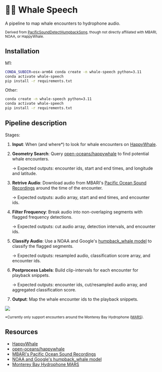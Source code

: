 # 📣🐋 Whale Speech 
A pipeline to map whale encounters to hydrophone audio.

<sub>
Derived from <a href="https://docs.mbari.org/pacific-sound/notebooks/humpbackwhales/detect/PacificSoundDetectHumpbackSong/"> PacificSoundDetectHumpbackSong</a>, though not directly affiliated with MBARI, NOAA, or HappyWhale.
</sub>


## Installation
M1:
```bash
CONDA_SUBDIR=osx-arm64 conda create -n whale-speech python=3.11
conda activate whale-speech
pip install -r requirements.txt
```


Other:
```bash
conda create -n whale-speech python=3.11
conda activate whale-speech
pip install -r requirements.txt
```

## Pipeline description

Stages:
1. **Input**: When (and where*) to look for whale encounters on [HappyWhale](https://happywhale.com/).
2. **Geometry Search**: Query [open-oceans/happywhale](https://github.com/open-oceans/happywhale) to find potential whale encounters. 

   &rarr; Expected outputs: encounter ids, start and end times, and longitude and latitude.

3. **Retrive Audio**: Download audio from MBARI's [Pacific Ocean Sound Recordings](https://registry.opendata.aws/pacific-sound/) around the time of the encounter. 
    
    &rarr; Expected outputs: audio array, start and end times, and encounter ids.
    
4. **Filter Frequency**: Break audio into non-overlaping segments with flagged frequency detections. 
        
    &rarr; Expected outputs: cut audio array, detection intervals, and encounter ids.

5. **Classify Audio**: Use a NOAA and Google's [humpback_whale model](https://tfhub.dev/google/humpback_whale/1) to classify the flagged segments.

    &rarr; Expected outputs: resampled audio, classification score array, and encounter ids.

6. **Postprocess Labels**: Build clip-intervals for each encounter for playback snippets.

    &rarr; Expected outputs: encounter ids, cut/resampled audio array, and aggregated classification score.

7. **Output**: Map the whale encounter ids to the playback snippets.

<!-- Light mode -->
[![](https://mermaid.ink/img/pako:eNpVkl1PwjAUhv_KybnSZBAYIrAYE0VBE41GvNJxUbqzrUm3Yj_USfjvlq0aPTfte_qcz3SHXGWECeZSffCSaQvPV2kN3i5ec5bkrMeZpDpjGm7rrbNmDb3eOVwedY-FVBuCJamKrG5gRUzz8jgkaMl5ICtnBIcnj4l3gguXCRW4y47rxLwV1yEoF9KShkU4NL05qnkTAq9bdhHYjZPSUEMwl8wYkTf_iizgrN_39G2gtdooC_d-eOm71u-kf8FD0mXALCvgURm71YqTMXDHNiRNQJctevP606sp4cFZv6T138Fu4KAwwop0xUTml707eFK0JVWUYuKvGeXMSZtiWu89ypxVq6bmmFjtKEKtXFGir-InjNBtM2bpSrBCs-rXu2X1i1L_NCY7_MRkNIj7w2k8nJ6OZ7OTeHQ6irDBZLCP8KuNGPRnnU3icTyenEwnEVImrNL33e_gqs5Fgftv_9OrOw?type=png)](https://mermaid.live/edit#pako:eNpVkl1PwjAUhv_KybnSZBAYIrAYE0VBE41GvNJxUbqzrUm3Yj_USfjvlq0aPTfte_qcz3SHXGWECeZSffCSaQvPV2kN3i5ec5bkrMeZpDpjGm7rrbNmDb3eOVwedY-FVBuCJamKrG5gRUzz8jgkaMl5ICtnBIcnj4l3gguXCRW4y47rxLwV1yEoF9KShkU4NL05qnkTAq9bdhHYjZPSUEMwl8wYkTf_iizgrN_39G2gtdooC_d-eOm71u-kf8FD0mXALCvgURm71YqTMXDHNiRNQJctevP606sp4cFZv6T138Fu4KAwwop0xUTml707eFK0JVWUYuKvGeXMSZtiWu89ypxVq6bmmFjtKEKtXFGir-InjNBtM2bpSrBCs-rXu2X1i1L_NCY7_MRkNIj7w2k8nJ6OZ7OTeHQ6irDBZLCP8KuNGPRnnU3icTyenEwnEVImrNL33e_gqs5Fgftv_9OrOw)

<!-- Dark mode -->
<!-- [![](https://mermaid.ink/img/pako:eNpVkNtOwzAMhl8l8lWRumnrzrlA2qkbEhKIcQXdRUjdNaJNSg5AmfbuZF2FmK_8-_ud2D4CVykChaxQXzxn2pLnVSKJj_lrxmjGOpwVKFOmyZ2snDV70unckkWwQVWi1TXZIdM8v2mbGroMnjwSn0jmLhWqZYsLu4hlI9ZBLAqLmsQaPxxKXrfedYPjYFkwY0RWXz0UN3ATPCpjK604GkPu2RsWpjVsGsO2XSATJicPzvrp9_8n2Z4FhFCiLplI_RGO50oCNscSE6A-9Xu_J5DIk_cxZ9Wulhyo1Q5D0ModcvA_FMYrV6XM4kqwg2blX7Vi8kWpKw30CN9AB72o259G_el4NJsNo8F4EEINtHcK4afp6HVnl5hEo2g0GU4np1-Ax4B-?type=png)](https://mermaid.live/edit#pako:eNpVkNtOwzAMhl8l8lWRumnrzrlA2qkbEhKIcQXdRUjdNaJNSg5AmfbuZF2FmK_8-_ud2D4CVykChaxQXzxn2pLnVSKJj_lrxmjGOpwVKFOmyZ2snDV70unckkWwQVWi1TXZIdM8v2mbGroMnjwSn0jmLhWqZYsLu4hlI9ZBLAqLmsQaPxxKXrfedYPjYFkwY0RWXz0UN3ATPCpjK604GkPu2RsWpjVsGsO2XSATJicPzvrp9_8n2Z4FhFCiLplI_RGO50oCNscSE6A-9Xu_J5DIk_cxZ9Wulhyo1Q5D0ModcvA_FMYrV6XM4kqwg2blX7Vi8kWpKw30CN9AB72o259G_el4NJsNo8F4EEINtHcK4afp6HVnl5hEo2g0GU4np1-Ax4B-) -->




<sub>
*Currently only support encounters around the Monterey Bay Hydrophone (<a href="https://www.mbari.org/technology/monterey-accelerated-research-system-mars/">MARS</a>).
</sub>

## Resources 
- [HappyWhale](https://happywhale.com/)
- [open-oceans/happywhale](https://github.com/open-oceans/happywhale)
- [MBARI's Pacific Ocean Sound Recordings](https://registry.opendata.aws/pacific-sound/)
- [NOAA and Google's humpback_whale model](https://tfhub.dev/google/humpback_whale/1)
- [Monterey Bay Hydrophone MARS](https://www.mbari.org/technology/monterey-accelerated-research-system-mars/)
